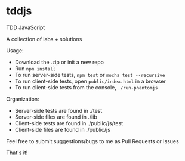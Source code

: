 # tddjs
TDD JavaScript

A collection of labs + solutions

Usage:
- Download the .zip or init a new repo
- Run `npm install`
- To run server-side tests, `npm test` or `mocha test --recursive`
- To run client-side tests, open `public/index.html` in a browser
- To run client-side tests from the console, `./run-phantomjs`

Organization:
- Server-side tests are found in ./test
- Server-side files are found in ./lib
- Client-side tests are found in ./public/js/test
- Client-side files are found in ./public/js

Feel free to submit suggestions/bugs to me as Pull Requests or Issues

That's it!

